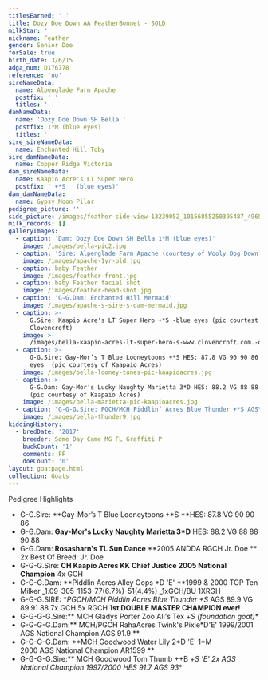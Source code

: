 ```yaml
---
titlesEarned: ' '
title: Dozy Doe Down AA FeatherBonnet - SOLD
milkStar: ' '
nickname: Feather
gender: Senior Doe
forSale: true
birth_date: 3/6/15
adga_num: D176778
reference: 'no'
sireNameData:
  name: Alpenglade Farm Apache
  postfix: ' '
  titles: ' '
damNameData:
  name: 'Dozy Doe Down SH Bella '
  postfix: 1*M (blue eyes)
  titles: ' '
sire_sireNameData:
  name: Enchanted Hill Toby
sire_damNameData:
  name: Copper Ridge Victoria
dam_sireNameData:
  name: Kaapio Acre's LT Super Hero
  postfix: ' +*S   (blue eyes)'
dam_damNameData:
  name: Gypsy Moon Pilar
pedigree_picture: ''
side_picture: /images/feather-side-view-13239052_10156855250395487_4965230174718124050_n.jpg
milk_records: []
galleryImages:
  - caption: 'Dam: Dozy Doe Down SH Bella 1*M (blue eyes)'
    image: /images/bella-pic2.jpg
  - caption: 'Sire: Alpenglade Farm Apache (courtesy of Wooly Dog Down)'
    image: /images/apache-1yr-old.jpg
  - caption: baby Feather
    image: /images/feather-front.jpg
  - caption: baby Feather facial shot
    image: /images/feather-head-shot.jpg
  - caption: 'G-G.Dam: Enchanted Hill Mermaid'
    image: /images/apache-s-sire-s-dam-mermaid.jpg
  - caption: >-
      G.Sire: Kaapio Acre's LT Super Hero +*S -blue eyes (pic courtest of
      Clovencroft)
    image: >-
      /images/bella-kaapio-acres-lt-super-hero-s-www.clovencroft.com.-oldies-reference-.html-.jpg
  - caption: >-
      G-G.Sire: Gay-Mor’s T Blue Looneytoons +*S HES: 87.8 VG 90 90 86 -blue
      eyes  (pic courtesy of Kaapaio Acres)
    image: /images/bella-looney-tunes-pic-kaapioacres.jpg
  - caption: >-
      G-G.Dam: Gay-Mor's Lucky Naughty Marietta 3*D HES: 88.2 VG 88 88 90 88 
      (pic courtesy of Kaapaio Acres)
    image: /images/bella-marietta-pic-kaapioacres.jpg
  - caption: "G-G-G.Sire: PGCH/MCH Piddlin’ Acres Blue Thunder +*S AGS\_89.9 VG 7x GCH 5x RGCH BE 1s\_DOUBLE MASTER CHAMPION  (pic courtesy of Kaapaio Acres)"
    image: /images/bella-thunder9.jpg
kiddingHistory:
  - bredDate: '2017'
    breeder: Some Day Came MG FL Graffiti P
    buckCount: '1'
    comments: FF
    doeCount: '0'
layout: goatpage.html
collection: Goats
---
```

Pedigree Highlights

* G-G.Sire: **Gay-Mor’s T Blue  Looneytoons  +*S **HES: 87.8 VG 90 90 86
* G-G.Dam: **Gay-Mor's Lucky Naughty Marietta 3*D** HES: 88.2 VG 88 88 90 88
* G-G.Dam: **Rosasharn's TL Sun Dance** **2005 ANDDA RGCH Jr. Doe **    2x Best Of Breed  Jr. Doe
* G-G-G.Sire: **CH Kaapio Acres KK Chief Justice 2005 National Champion** 4x GCH
* G-G-G.Dam: **Piddlin Acres Alley Oops *D 'E' **1999 & 2000 TOP Ten Milker _1.09-305-1153-77(6.7%)-51(4.4%)  _1xGCH/BU 1XRGH
* G-G-G.SIRE: **PGCH/MCH Piddlin Acres Blue Thunder +*S** AGS 89.9 VG 89 91 88  7x GCH   5x RGCH   **1st DOUBLE MASTER CHAMPION ever!**
* G-G-G-G.Sire:** MCH Gladys Porter Zoo Ali's Tex +*S (foundation goat)**
* G-G-G-G.Dam:** MCH/PGCH RahaAcres Twink's Pixie*D'E' 1999/2001 AGS National Champion AGS 91.9 **
* G-G-G-G.Dam: **MCH Goodwood Water Lily 2\*D 'E' 1\*M     2000 AGS National Champion   AR1599    **
* G-G-G-G.Sire:** MCH Goodwood Tom Thumb ++B +*S 'E' 2x AGS National Champion 1997/2000 HES 91.7 AGS 93**
